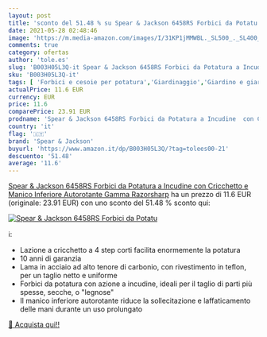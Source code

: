 ```yaml
---
layout: post
title: 'sconto del 51.48 % su Spear & Jackson 6458RS Forbici da Potatu  '
date: 2021-05-28 02:48:46
image: 'https://m.media-amazon.com/images/I/31KP1jMMWBL._SL500_._SL400_.jpg'
comments: true
category: ofertas
author: 'tole.es'
slug: 'B003H05L3Q-it Spear & Jackson 6458RS Forbici da Potatura a Incudine con...'
sku: 'B003H05L3Q-it'
tags: [ 'Forbici e cesoie per potatura','Giardinaggio','Giardino e giardinaggio','Utensili manuali per il giardinaggio','spear & jackson', ]
actualPrice: 11.6 EUR
currency: EUR
price: 11.6
comparePrice: 23.91 EUR
prodname: 'Spear & Jackson 6458RS Forbici da Potatura a Incudine  con Cricchetto e Manico Inferiore Autorotante  Gamma Razorsharp'
country: 'it'
flag: '🇮🇹'
brand: 'Spear & Jackson'
buyurl: 'https://www.amazon.it/dp/B003H05L3Q/?tag=tolees00-21'
descuento: '51.48'
average: '11.6'
---
```


[Spear & Jackson 6458RS Forbici da Potatura a Incudine  con Cricchetto e Manico Inferiore Autorotante  Gamma Razorsharp](https://www.amazon.it/dp/B003H05L3Q/?tag=tolees00-21) ha un prezzo di 11.6 EUR (originale: 23.91 EUR) con uno sconto del 51.48 % sconto qui:

[![Spear & Jackson 6458RS Forbici da Potatu](https://m.media-amazon.com/images/I/31KP1jMMWBL._SL500_._SL400_.jpg)](https://www.amazon.it/dp/B003H05L3Q/?tag=tolees00-21)

ℹ️:

- Lazione a cricchetto a 4 step corti facilita enormemente la potatura
- 10 anni di garanzia
- Lama in acciaio ad alto tenore di carbonio, con rivestimento in teflon, per un taglio netto e uniforme
- Forbici da potatura con azione a incudine, ideali per il taglio di parti più spesse, secche, o "legnose"
- Il manico inferiore autorotante riduce la sollecitazione e laffaticamento delle mani durante un uso prolungato

[🛒 Acquista qui!!](https://www.amazon.it/dp/B003H05L3Q/?tag=tolees00-21)
